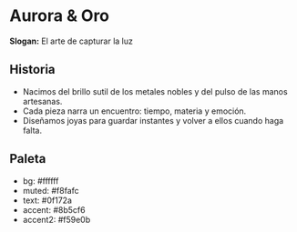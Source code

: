 # Aurora & Oro

**Slogan:** El arte de capturar la luz

## Historia
- Nacimos del brillo sutil de los metales nobles y del pulso de las manos artesanas.
- Cada pieza narra un encuentro: tiempo, materia y emoción.
- Diseñamos joyas para guardar instantes y volver a ellos cuando haga falta.

## Paleta
- bg: #ffffff
- muted: #f8fafc
- text: #0f172a
- accent: #8b5cf6
- accent2: #f59e0b
